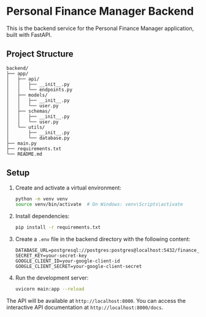 # Personal Finance Manager Backend

This is the backend service for the Personal Finance Manager application, built with FastAPI.

## Project Structure

```
backend/
├── app/
│   ├── api/
│   │   ├── __init__.py
│   │   └── endpoints.py
│   ├── models/
│   │   ├── __init__.py
│   │   └── user.py
│   ├── schemas/
│   │   ├── __init__.py
│   │   └── user.py
│   └── utils/
│       ├── __init__.py
│       └── database.py
├── main.py
├── requirements.txt
└── README.md
```

## Setup

1. Create and activate a virtual environment:
   ```bash
   python -m venv venv
   source venv/bin/activate  # On Windows: venv\Scripts\activate
   ```

2. Install dependencies:
   ```bash
   pip install -r requirements.txt
   ```

3. Create a `.env` file in the backend directory with the following content:
   ```
   DATABASE_URL=postgresql://postgres:postgres@localhost:5432/finance_manager
   SECRET_KEY=your-secret-key
   GOOGLE_CLIENT_ID=your-google-client-id
   GOOGLE_CLIENT_SECRET=your-google-client-secret
   ```

4. Run the development server:
   ```bash
   uvicorn main:app --reload
   ```

The API will be available at `http://localhost:8000`. You can access the interactive API documentation at `http://localhost:8000/docs`. 